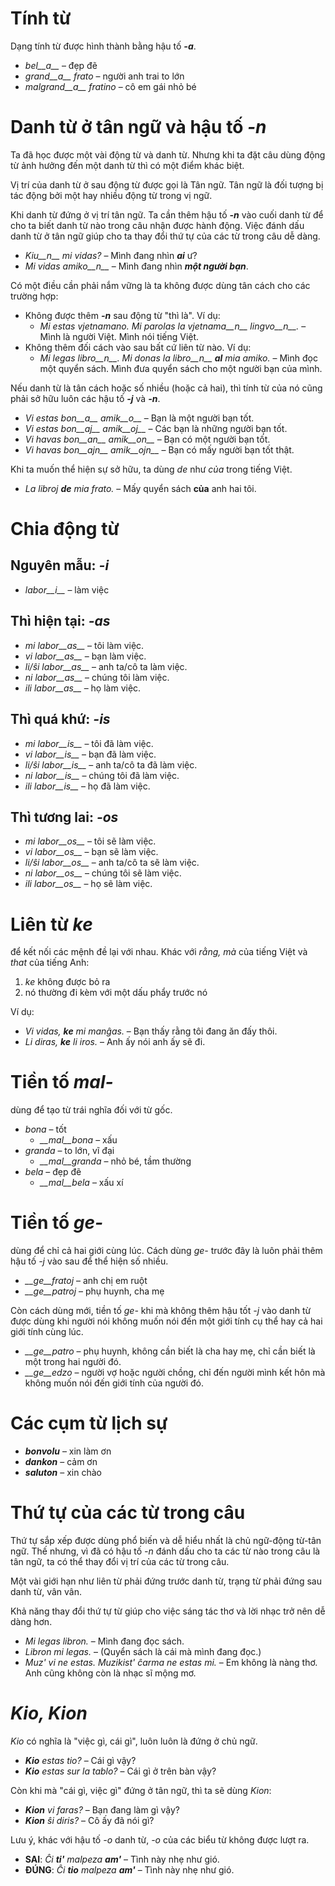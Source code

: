 # Tính từ

Dạng tính từ được hình thành bằng hậu tố *__-a__*.

- *bel__a__* – đẹp đẽ
- *grand__a__ frato* – người anh trai to lớn
- *malgrand__a__ fratino* – cô em gái nhỏ bé

# Danh từ ở tân ngữ và hậu tố *__-n__*

Ta đã học được một vài động từ và danh từ. Nhưng khi ta đặt câu dùng động từ ảnh hưởng đến một danh từ thì có một điểm khác biệt.

Vị trí của danh từ ở sau động từ được gọi là Tân ngữ. Tân ngữ là đối tượng bị tác động bởi một hay nhiều động từ trong vị ngữ.

Khi danh từ đứng ở vị trí tân ngữ. Ta cần thêm hậu tố *__-n__* vào cuối danh từ để cho ta biết danh từ nào trong câu nhận được hành động.
Việc đánh dấu danh từ ở tân ngữ giúp cho ta thay đổi thứ tự của các từ trong câu dễ dàng.

- *Kiu__n__ mi vidas?* – Mình đang nhìn *__ai__* ư?
- *Mi vidas amiko__n__* – Mình đang nhìn *__một người bạn__*.

Có một điều cần phải nắm vững là ta không được dùng tân cách cho các trường hợp:

- Không được thêm *__-n__* sau động từ "thì là". Ví dụ:
  - *Mi estas vjetnamano. Mi parolas la vjetnama__n__ lingvo__n__.* – Mình là người Việt. Mình nói tiếng Việt.
- Không thêm đối cách vào sau bất cứ liên từ nào. Ví dụ:
  - *Mi legas libro__n__. Mi donas la libro__n__ __al__ mia amiko.* – Mình đọc một quyển sách. Mình đưa quyển sách cho một người bạn của mình.

Nếu danh từ là tân cách hoặc số nhiều (hoặc cả hai), thì tính từ của nó cũng phải sở hữu luôn các hậu tố *__-j__* và *__-n__*.

- *Vi estas bon__a__ amik__o__* – Bạn là một người bạn tốt.
- *Vi estas bon__aj__ amik__oj__* – Các bạn là những người bạn tốt.
- *Vi havas bon__an__ amik__on__* – Bạn có một người bạn tốt.
- *Vi havas bon__ajn__ amik__ojn__* – Bạn có mấy người bạn tốt thật.

Khi ta muốn thể hiện sự sở hữu, ta dùng *de* như *của* trong tiếng Việt.

- *La libroj __de__ mia frato.* – Mấy quyển sách **của** anh hai tôi.

# Chia động từ 

## Nguyên mẫu: *-i*
  
- *labor__i__*          – làm việc

## Thì hiện tại: *-as*

- *mi labor__as__*      – tôi làm việc.
- *vi labor__as__*      – bạn làm việc.
- *li/ŝi labor__as__*   – anh ta/cô ta làm việc.
- *ni labor__as__*      – chúng tôi làm việc.
- *ili labor__as__*     – họ làm việc.

## Thì quá khứ: *-is*

- *mi labor__is__*      – tôi đã làm việc.
- *vi labor__is__*      – bạn đã làm việc.
- *li/ŝi labor__is__*   – anh ta/cô ta đã làm việc.
- *ni labor__is__*      – chúng tôi đã làm việc.
- *ili labor__is__*     – họ đã làm việc.

## Thì tương lai: *-os*

- *mi labor__os__*      – tôi sẽ làm việc.
- *vi labor__os__*      – bạn sẽ làm việc.
- *li/ŝi labor__os__*   – anh ta/cô ta sẽ làm việc.
- *ni labor__os__*      – chúng tôi sẽ làm việc.
- *ili labor__os__*     – họ sẽ làm việc.

# Liên từ *ke*

để kết nối các mệnh đề lại với nhau. Khác với *rằng, mà* của tiếng Việt và *that* của tiếng Anh:

1. *ke* không được bỏ ra
2. nó thường đi kèm với một dấu phẩy trước nó

Ví dụ:

- *Vi vidas, __ke__ mi manĝas.* – Bạn thấy rằng tôi đang ăn đấy thôi.
- *Li diras, __ke__ li iros.* – Anh ấy nói anh ấy sẽ đi.

# Tiền tố *mal-*

dùng để tạo từ trái nghĩa đối với từ gốc.

- *bona* – tốt
  - *__mal__bona* – xấu
- *granda* – to lớn, vĩ đại
  - *__mal__granda* – nhỏ bé, tầm thường
- *bela* – đẹp đẽ
  - *__mal__bela* – xấu xí

# Tiền tố *ge-*

dùng để chỉ cả hai giới cùng lúc. Cách dùng *ge-* trước đây là luôn phải thêm hậu tố *-j* vào sau để thể hiện số nhiều.

- *__ge__fratoj* – anh chị em ruột
- *__ge__patroj* – phụ huynh, cha mẹ

Còn cách dùng mới, tiền tố *ge-* khi mà không thêm hậu tốt *-j* vào danh từ
được dùng khi người nói không muốn nói đến một giới tính cụ thể hay cả hai giới tính cùng lúc.

- *__ge__patro* – phụ huynh, không cần biết là cha hay mẹ, chỉ cần biết là một trong hai người đó.
- *__ge__edzo* – người vợ hoặc người chồng, chỉ đến người mình kết hôn mà không muốn nói đến giới tính của người đó.

# Các cụm từ lịch sự

- *__bonvolu__* – xin làm ơn
- *__dankon__* – cảm ơn
- *__saluton__* – xin chào

# Thứ tự của các từ trong câu

Thứ tự sắp xếp được dùng phổ biến và dễ hiểu nhất là chủ ngữ-động từ-tân ngữ.
Thế nhưng, vì đã có hậu tố *-n* đánh dấu cho ta các từ nào trong câu là tân ngữ,
ta có thể thay đổi vị trí của các từ trong câu.

Một vài giới hạn như liên từ phải đứng trước danh từ, trạng từ phải đứng sau danh từ, vân vân.

Khả năng thay đổi thứ tự từ giúp cho việc sáng tác thơ và lời nhạc trở nên dễ dàng hơn.

- *Mi legas libron.* – Mình đang đọc sách.
- *Libron mi legas.* – (Quyển sách là cái mà mình đang đọc.)
- *Muz' vi ne estas. Muzikist' ĉarma ne estas mi.* – Em không là nàng thơ. Anh cũng không còn là nhạc sĩ mộng mơ.

# *Kio, Kion*

*Kio* có nghĩa là "việc gì, cái gì", luôn luôn là đứng ở chủ ngữ.

- *__Kio__ estas tio?* – Cái gì vậy?
- *__Kio__ estas sur la tablo?* – Cái gì ở trên bàn vậy?

Còn khi mà "cái gì, việc gì" đứng ở tân ngữ, thì ta sẽ dùng *Kion*:

- *__Kion__ vi faras?* – Bạn đang làm gì vậy?
- *__Kion__ ŝi diris?* – Cô ấy đã nói gì?

Lưu ý, khác với hậu tố *-o* danh từ, *-o* của các biểu từ không được lượt ra.

- **SAI**: *Ĉi __ti'__ malpeza __am'__* – Tình này nhẹ như gió.
- **ĐÚNG**: *Ĉi __tio__ malpeza __am'__* – Tình này nhẹ như gió.
